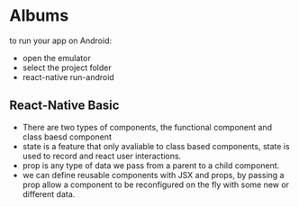 # Albums

to run your app on Android:
- open the emulator
- select the project folder
- react-native run-android

## React-Native Basic
- There are two types of components, the functional component and class baesd component
- state is a feature that only avaliable to class based components, state is used to record and react user interactions.
- prop is any type of data we pass from a parent to a child component.
- we can define reusable components with JSX and props, by passing a prop allow a component to be reconfigured on the fly with some new or different data.
